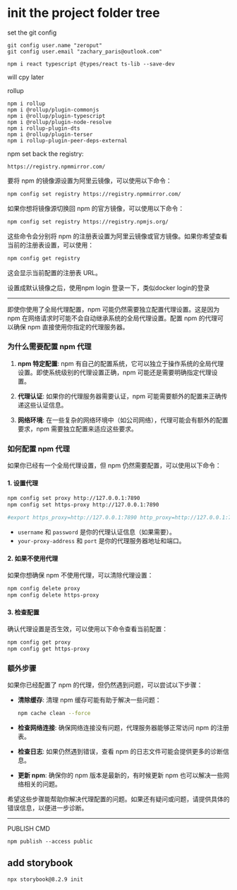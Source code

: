 
# init the project folder tree

set the git config
```
git config user.name "zeroput"
git config user.email "zachary_paris@outlook.com"
```

```
npm i react typescript @types/react ts-lib --save-dev
```


will cpy later 


rollup
```
npm i rollup
npm i @rollup/plugin-commonjs
npm i @rollup/plugin-typescript
npm i @rollup/plugin-node-resolve
npm i rollup-plugin-dts
npm i @rollup/plugin-terser
npm i rollup-plugin-peer-deps-external
```


npm set back the registry:
```
https://registry.npmmirror.com/
```

要将 npm 的镜像源设置为阿里云镜像，可以使用以下命令：

```bash
npm config set registry https://registry.npmmirror.com/
```

如果你想将镜像源切换回 npm 的官方镜像，可以使用以下命令：

```bash
npm config set registry https://registry.npmjs.org/
```

这些命令会分别将 npm 的注册表设置为阿里云镜像或官方镜像。如果你希望查看当前的注册表设置，可以使用：

```bash
npm config get registry
```

这会显示当前配置的注册表 URL。

设置成默认镜像之后，使用npm login 登录一下，类似docker login的登录

---

即使你使用了全局代理配置，npm 可能仍然需要独立配置代理设置。这是因为 npm 在网络请求时可能不会自动继承系统的全局代理设置。配置 npm 的代理可以确保 npm 直接使用你指定的代理服务器。

### 为什么需要配置 npm 代理

1. **npm 特定配置**: npm 有自己的配置系统，它可以独立于操作系统的全局代理设置。即使系统级别的代理设置正确，npm 可能还是需要明确指定代理设置。

2. **代理认证**: 如果你的代理服务器需要认证，npm 可能需要额外的配置来正确传递这些认证信息。

3. **网络环境**: 在一些复杂的网络环境中（如公司网络），代理可能会有额外的配置要求，npm 需要独立配置来适应这些要求。

### 如何配置 npm 代理

如果你已经有一个全局代理设置，但 npm 仍然需要配置，可以使用以下命令：

#### 1. 设置代理

```bash
npm config set proxy http://127.0.0.1:7890
npm config set https-proxy http://127.0.0.1:7890

#export https_proxy=http://127.0.0.1:7890 http_proxy=http://127.0.0.1:7890 all_proxy=socks5://127.0.0.1:7890

```

- `username` 和 `password` 是你的代理认证信息（如果需要）。
- `your-proxy-address` 和 `port` 是你的代理服务器地址和端口。

#### 2. 如果不使用代理

如果你想确保 npm 不使用代理，可以清除代理设置：

```bash
npm config delete proxy
npm config delete https-proxy
```

#### 3. 检查配置

确认代理设置是否生效，可以使用以下命令查看当前配置：

```bash
npm config get proxy
npm config get https-proxy
```

### 额外步骤

如果你已经配置了 npm 的代理，但仍然遇到问题，可以尝试以下步骤：

- **清除缓存**: 清理 npm 缓存可能有助于解决一些问题：

  ```bash
  npm cache clean --force
  ```

- **检查网络连接**: 确保网络连接没有问题，代理服务器能够正常访问 npm 的注册表。

- **检查日志**: 如果仍然遇到错误，查看 npm 的日志文件可能会提供更多的诊断信息。

- **更新 npm**: 确保你的 npm 版本是最新的，有时候更新 npm 也可以解决一些网络相关的问题。

希望这些步骤能帮助你解决代理配置的问题。如果还有疑问或问题，请提供具体的错误信息，以便进一步诊断。


---

PUBLISH CMD
```
npm publish --access public
```


## add storybook
```
npx storybook@8.2.9 init
```